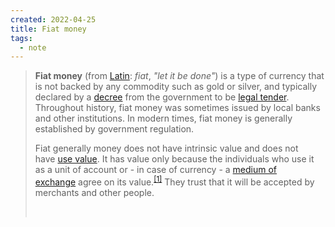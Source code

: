 ```yaml
---
created: 2022-04-25
title: Fiat money
tags:
  - note
---
```


<blockquote class="quoteback" darkmode="" data-title="" data-author="" cite="">
<p><b>Fiat money</b>&nbsp;(from&nbsp;<a href="https://en.wikipedia.org/wiki/Latin_language" class="mw-redirect" title="Latin language" target="_blank" rel="noopener">Latin</a>:&nbsp;<i lang="la">fiat</i>,&nbsp;<span title="Latin-language romanization"><i lang="la-Latn">"let it be done"</i></span>) is a type of currency that is not backed by any commodity such as gold or silver, and typically declared by a&nbsp;<a href="https://en.wikipedia.org/wiki/Decree" title="Decree" target="_blank" rel="noopener">decree</a>&nbsp;from the government to be&nbsp;<a href="https://en.wikipedia.org/wiki/Legal_tender" title="Legal tender" target="_blank" rel="noopener">legal tender</a>. Throughout history, fiat money was sometimes issued by local banks and other institutions. In modern times, fiat money is generally established by government regulation.</p><p>Fiat generally money does not have intrinsic value and does not have&nbsp;<a href="https://en.wikipedia.org/wiki/Use_value" title="Use value" target="_blank" rel="noopener">use value</a>. It has value only because the individuals who use it as a unit of account or - in case of currency - a&nbsp;<a href="https://en.wikipedia.org/wiki/Medium_of_exchange" title="Medium of exchange" target="_blank" rel="noopener">medium of exchange</a>&nbsp;agree on its value.<sup id="cite_ref-1" class="reference"><a href="https://en.wikipedia.org/wiki/Fiat_money#cite_note-1" target="_blank" rel="noopener">[1]</a></sup>&nbsp;They trust that it will be accepted by merchants and other people.</p><div><br></div>
<footer><cite> <a href=""></a></cite></footer>
</blockquote><script note="" src="https://cdn.jsdelivr.net/gh/Blogger-Peer-Review/quotebacks@1/quoteback.js"></script>